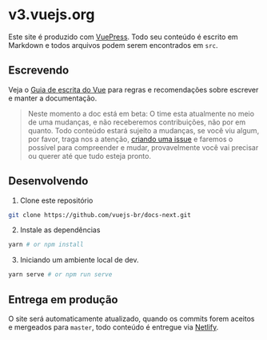 # v3.vuejs.org
Este site é produzido com [VuePress](https://vuepress.vuejs.org/). Todo seu conteúdo é escrito em Markdown e todos arquivos podem serem encontrados em `src`.

## Escrevendo
Veja o [Guia de escrita do Vue](https://v3.vuejs.org/guide/writing-guide.html) para regras e recomendações sobre escrever e manter a documentação.

>Neste momento a doc está em beta: O time esta atualmente no meio de uma mudanças, e não receberemos contribuições, não por em quanto. Todo conteúdo estará sujeito a mudanças, se você viu algum, por favor, traga nos a atenção, [criando uma issue](https://github.com/vuejs/docs-next/issues/new) e faremos o possível para compreender e mudar, provavelmente você vai precisar ou querer até que tudo esteja pronto.

## Desenvolvendo

1. Clone este repositório

```bash
git clone https://github.com/vuejs-br/docs-next.git
```

2. Instale as dependências

```bash
yarn # or npm install
```

3. Iniciando um ambiente local de dev.

```bash
yarn serve # or npm run serve
```

## Entrega em produção

O site será automaticamente atualizado, quando os commits forem aceitos e mergeados para `master`, todo conteúdo é entregue via [Netlify](https://www.netlify.com/).
